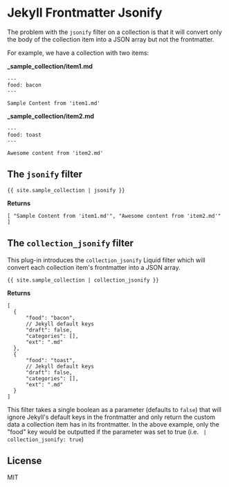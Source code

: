 # Jekyll Frontmatter Jsonify

The problem with the `jsonify` filter on a collection is that it will convert only the body of the collection item into a JSON array but not the frontmatter.

For example, we have a collection with two items:

**_sample_collection/item1.md**

```
---
food: bacon
---

Sample Content from 'item1.md'
```

**_sample_collection/item2.md**

```
---
food: toast
---

Awesome content from 'item2.md'
```

## The `jsonify` filter

```
{{ site.sample_collection | jsonify }}
```

**Returns**

```
[ "Sample Content from 'item1.md'", "Awesome content from 'item2.md'" ]
```

## The `collection_jsonify` filter

This plug-in introduces the `collection_jsonify` Liquid filter which will convert each collection item's frontmatter into a JSON array.

```
{{ site.sample_collection | collection_jsonify }}
```

**Returns**

```
[
  {
      "food": "bacon",
      // Jekyll default keys
      "draft": false,
      "categories": [],
      "ext": ".md"
  },
  {
      "food": "toast",
      // Jekyll default keys
      "draft": false,
      "categories": [],
      "ext": ".md"
  }
]
```

This filter takes a single boolean as a parameter (defaults to `false`) that will ignore Jekyll's default keys in the frontmatter and only return the custom data a collection item has in its frontmatter. In the above example, only the "food" key would be outputted if the parameter was set to true (i.e. ` | collection_jsonify: true`)

## License

MIT